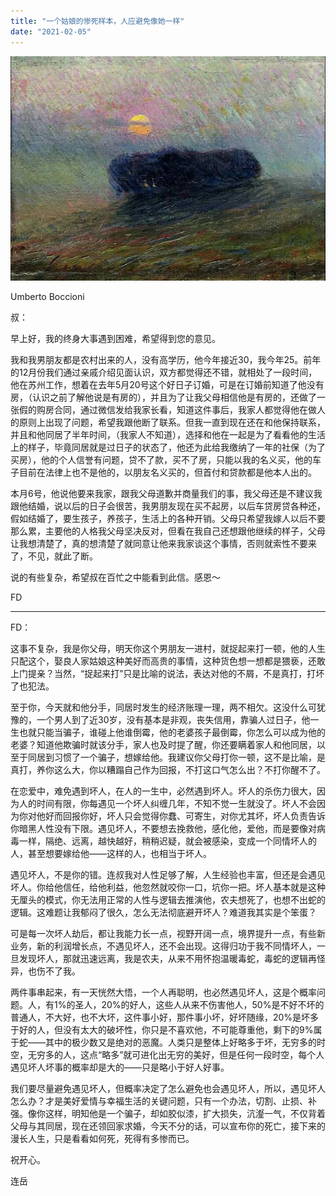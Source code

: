 ```yaml
---
title: "一个姑娘的惨死样本，人应避免像她一样"
date: "2021-02-05"
---
```


![连岳文章](images/连岳文章picture-17.jpg)

 Umberto Boccioni

  

叔：

  

早上好，我的终身大事遇到困难，希望得到您的意见。

  

我和我男朋友都是农村出来的人，没有高学历，他今年接近30，我今年25。前年的12月份我们通过亲戚介绍见面认识，双方都觉得还不错，就相处了一段时间，他在苏州工作，想着在去年5月20号这个好日子订婚，可是在订婚前知道了他没有房，（认识之前了解他说是有房的），并且为了让我父母相信他是有房的，还做了一张假的购房合同，通过微信发给我家长看，知道这件事后，我家人都觉得他在做人的原则上出现了问题，希望我跟他断了联系。但我一直到现在还在和他保持联系，并且和他同居了半年时间，（我家人不知道），选择和他在一起是为了看看他的生活上的样子，毕竟同居就是过日子的状态了，他还为此给我缴纳了一年的社保（为了买房），他的个人信誉有问题，贷不了款，买不了房，只能以我的名义买，他的车子目前在法律上也不是他的，以朋友名义买的，但首付和贷款都是他本人出的。

  

本月6号，他说他要来我家，跟我父母道歉并商量我们的事，我父母还是不建议我跟他结婚，说以后的日子会很苦，我男朋友现在买不起房，以后车贷房贷各种还，假如结婚了，要生孩子，养孩子，生活上的各种开销。父母只希望我嫁人以后不要那么累，主要他的人格我父母坚决反对，但看在我自己还想跟他继续的样子，父母让我想清楚了，真的想清楚了就同意让他来我家谈这个事情，否则就索性不要来了，不见，就此了断。

  

说的有些复杂，希望叔在百忙之中能看到此信。感恩～

  

FD

  

* * *

  

FD：

  

这事不复杂，我是你父母，明天你这个男朋友一进村，就捉起来打一顿，他的人生只配这个，娶良人家姑娘这种美好而高贵的事情，这种货色想一想都是猥亵，还敢上门提亲？当然，“捉起来打”只是比喻的说法，表达对他的不屑，不是真打，打坏了也犯法。

  

至于你，今天就和他分手，同居时发生的经济账理一理，两不相欠。这没什么可犹豫的，一个男人到了近30岁，没有基本是非观，丧失信用，靠骗人过日子，他一生也就只能当骗子，谁碰上他谁倒霉，他的老婆孩子最倒霉，你怎么可以成为他的老婆？知道他欺骗时就该分手，家人也及时提了醒，你还要瞒着家人和他同居，以至于同居到习惯了一个骗子，想嫁给他。我建议你父母打你一顿，这不是比喻，是真打，养你这么大，你以糟蹋自己作为回报，不打这口气怎么出？不打你醒不了。

  

在恋爱中，难免遇到坏人，在人的一生中，必然遇到坏人。坏人的杀伤力很大，因为人的时间有限，你每遇见一个坏人纠缠几年，不知不觉一生就没了。坏人不会因为你对他好而回报你好，坏人只会觉得你蠢、可寄生，对你尤其坏，坏人负责告诉你暗黑人性没有下限。遇见坏人，不要想去挽救他，感化他，爱他，而是要像对病毒一样，隔绝、远离，越快越好，稍稍迟疑，就会被感染，变成一个同情坏人的人，甚至想要嫁给他——这样的人，也相当于坏人。

  

遇见坏人，不是你的错。连叔我对人性足够了解，人生经验也丰富，但还是会遇见坏人。你给他信任，给他利益，他忽然就咬你一口，坑你一把。坏人基本就是这种无厘头的模式，你无法用正常的人性与逻辑去推演他，农夫想死了，也想不出蛇的逻辑。这难题让我郁闷了很久，怎么无法彻底避开坏人？难道我其实是个笨蛋？

  

可是每一次坏人劫后，都让我能力长一点，视野开阔一点，境界提升一点，有些新业务，新的利润增长点，不遇见坏人，还不会出现。这得归功于我不同情坏人，一旦发现坏人，那就迅速远离，我是农夫，从来不用怀抱温暖毒蛇，毒蛇的逻辑再怪异，也伤不了我。

  

两件事串起来，有一天恍然大悟，一个人再聪明，也必然遇见坏人，这是个概率问题。人，有1%的圣人，20%的好人，这些人从来不伤害他人，50%是不好不坏的普通人，不大好，也不大坏，这件事小好，那件事小坏，好坏随缘，20%是坏多于好的人，但没有太大的破坏性，你只是不喜欢他，不可能尊重他，剩下的9%属于蛇——其中的极少数又是绝对的恶魔。人类只是整体上好略多于坏，无穷多的时空，无穷多的人，这点“略多”就可进化出无穷的美好，但是任何一段时空，每个人遇见坏人坏事的概率却是大的——只是略小于好人好事。

  

我们要尽量避免遇见坏人，但概率决定了怎么避免也会遇见坏人，所以，遇见坏人怎么办？才是美好爱情与幸福生活的关键问题，只有一个办法，切割、止损、补强。像你这样，明知他是一个骗子，却如胶似漆，扩大损失，沆瀣一气，不仅背着父母与其同居，现在还领回家求婚，今天不分的话，可以宣布你的死亡，接下来的漫长人生，只是看看如何死，死得有多惨而已。

  

祝开心。

  

连岳
